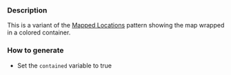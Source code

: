 ### Description
This is a variant of the [Mapped Locations](./?p=organisms-mapped-locations) pattern showing the map wrapped in a colored container.

### How to generate
* Set the `contained` variable to true
